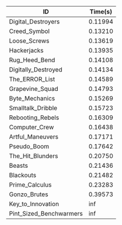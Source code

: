 |ID|Time(s)|
|-|-|
|Digital_Destroyers|0.11994|
|Creed_Symbol|0.13210|
|Loose_Screws|0.13619|
|Hackerjacks|0.13935|
|Rug_Heed_Bend|0.14108|
|Digitally_Destroyed|0.14134|
|The_ERROR_List|0.14589|
|Grapevine_Squad|0.14793|
|Byte_Mechanics|0.15269|
|Smalltalk_Dribble|0.15723|
|Rebooting_Rebels|0.16309|
|Computer_Crew|0.16438|
|Artful_Maneuvers|0.17171|
|Pseudo_Boom|0.17642|
|The_Hit_Blunders|0.20750|
|Beasts|0.21436|
|Blackouts|0.21482|
|Prime_Calculus|0.23283|
|Gonzo_Brutes|0.39573|
|Key_to_Innovation|inf|
|Pint_Sized_Benchwarmers|inf|

